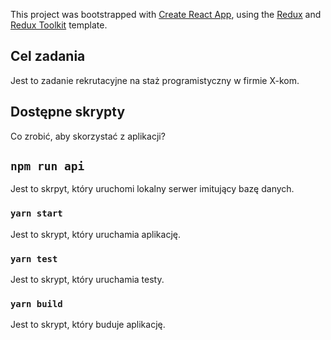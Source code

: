 This project was bootstrapped with [Create React App](https://github.com/facebook/create-react-app), using the [Redux](https://redux.js.org/) and [Redux Toolkit](https://redux-toolkit.js.org/) template.

## Cel zadania

Jest to zadanie rekrutacyjne na staż programistyczny w firmie X-kom.

## Dostępne skrypty

Co zrobić, aby skorzystać z aplikacji?

## `npm run api`

Jest to skrpyt, który uruchomi lokalny serwer imitujący bazę danych.

### `yarn start`

Jest to skrypt, który uruchamia aplikację.

### `yarn test`

Jest to skrypt, który uruchamia testy.

### `yarn build`

Jest to skrypt, który buduje aplikację.
